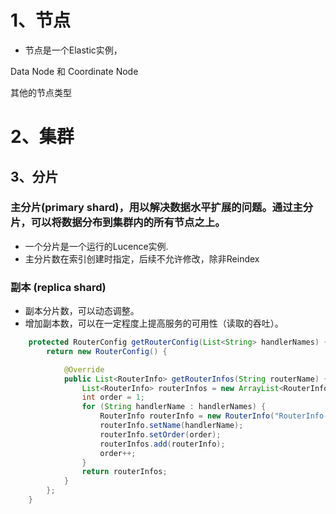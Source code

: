 # 1、节点

- 节点是一个Elastic实例，


Data Node 和 Coordinate Node 


其他的节点类型


# 2、集群


## 3、分片
### 主分片(primary shard)，用以解决数据水平扩展的问题。通过主分片，可以将数据分布到集群内的所有节点之上。

- 一个分片是一个运行的Lucence实例.
- 主分片数在索引创建时指定，后续不允许修改，除非Reindex

### 副本 (replica shard)

- 副本分片数，可以动态调整。
- 增加副本数，可以在一定程度上提高服务的可用性（读取的吞吐）。


``` java
	protected RouterConfig getRouterConfig(List<String> handlerNames) {
		return new RouterConfig() {

			@Override
			public List<RouterInfo> getRouterInfos(String routerName) {
				List<RouterInfo> routerInfos = new ArrayList<RouterInfo>();
				int order = 1;
				for (String handlerName : handlerNames) {
					RouterInfo routerInfo = new RouterInfo("RouterInfo-" + handlerName);
					routerInfo.setName(handlerName);
					routerInfo.setOrder(order);
					routerInfos.add(routerInfo);
					order++;
				}
				return routerInfos;
			}
		};
	}
```
